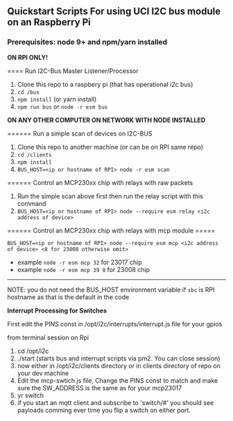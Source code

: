 ## Quickstart Scripts For using UCI I2C bus module on an Raspberry Pi

### Prerequisites: node 9+ and npm/yarn installed


**ON RPI ONLY!**

==== Run I2C-Bus Master Listener/Processor

1.  Clone this repo to a raspbery pi (that has operational i2c bus)
2.  `cd /bus`
3.  `npm install`    (or yarn install)
4.  `npm run bus`      or    `node -r esm bus`


**ON ANY OTHER COMPUTER ON NETWORK WITH NODE INSTALLED**

====== Run a simple scan of devices on I2C-BUS

1.  Clone this repo to another machine (or can be on RPI same repo)
2. `cd /clients`
3. `npm install`
4. `BUS_HOST=<ip or hostname of RPI> node -r esm scan`

====== Control an MCP230xx chip with relays with raw packets

1.  Run the simple scan above first then run the relay script with this command
2.  `BUS_HOST=<ip or hostname of RPI> node --require esm relay <i2c address of device>`

====== Control an MCP230xx chip with relays with mcp module =====

`BUS_HOST=<ip or hostname of RPI> node --require esm mcp <i2c address of device> <8 for 23008 otherwise omit>`
* example `node -r esm mcp 32`  for 23017 chip
* example `node -r esm mcp 39 8`   for 23008 chip

----
NOTE: you do not need the BUS_HOST environment variable if `sbc` is RPI hostname as that is the default in the code

**Interrupt Processing for Switches**

First edit the PINS const in /opt/i2c/interrupts/interrupt.js file for your gpios

from terminal session on Rpi
1.  cd /opt/i2c
2.  ./start    (starts bus and interrupt scripts via pm2.  You can close session)
3. now either in /opt/i2c/clients directory or in clients directory of repo on your dev machine
4. Edit the mcp-swtich.js file,  Change the PINS const to match and make sure the SW_ADDRESS is the same as for your mcp23017
5. yr switch
6. if you start an mqtt client and subscribe to 'switch/#'  you should see payloads comming ever time you flip a switch on either port.
